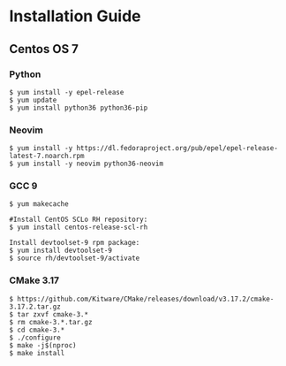 Installation Guide
==================

Centos OS 7
-----------

### Python
```
$ yum install -y epel-release
$ yum update
$ yum install python36 python36-pip
```

### Neovim
```
$ yum install -y https://dl.fedoraproject.org/pub/epel/epel-release-latest-7.noarch.rpm
$ yum install -y neovim python36-neovim
```

### GCC 9
```
$ yum makecache

#Install CentOS SCLo RH repository:
$ yum install centos-release-scl-rh

Install devtoolset-9 rpm package:
$ yum install devtoolset-9
$ source rh/devtoolset-9/activate
```

### CMake 3.17
```
$ https://github.com/Kitware/CMake/releases/download/v3.17.2/cmake-3.17.2.tar.gz
$ tar zxvf cmake-3.*
$ rm cmake-3.*.tar.gz
$ cd cmake-3.*
$ ./configure
$ make -j$(nproc)
$ make install
```
